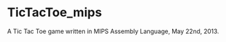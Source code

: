 TicTacToe_mips
==============

A Tic Tac Toe game written in MIPS Assembly Language, May 22nd, 2013.
